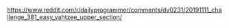 https://www.reddit.com/r/dailyprogrammer/comments/dv0231/20191111_challenge_381_easy_yahtzee_upper_section/